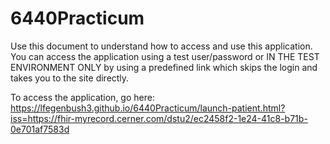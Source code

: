 # 6440Practicum
Use this document to understand how to access and use this application.
You can access the application using a test user/password or IN THE TEST ENVIRONMENT ONLY by using a predefined link which skips the login and takes you to the site directly. 

To access the application, go here: https://lfegenbush3.github.io/6440Practicum/launch-patient.html?iss=https://fhir-myrecord.cerner.com/dstu2/ec2458f2-1e24-41c8-b71b-0e701af7583d
